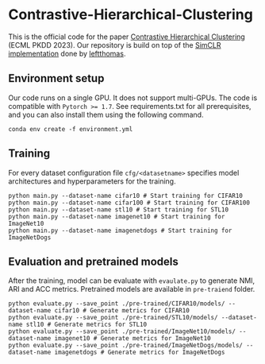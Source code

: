 # Contrastive-Hierarchical-Clustering
This is the official code for the paper [Contrastive Hierarchical Clustering](https://arxiv.org/pdf/2303.03389.pdf) (ECML PKDD 2023).
Our repository is build on top of the [SimCLR implementation](https://github.com/leftthomas/SimCLR) done by [leftthomas](https://github.com/leftthomas).

## Environment setup
Our code runs on a single GPU. It does not support multi-GPUs.
The code is compatible with `Pytorch >= 1.7`. See requirements.txt for all prerequisites, and you can also install them using the following command.
```
conda env create -f environment.yml
```

## Training
For every dataset configuration file `cfg/<datasetname>` specifies model architectures and hyperparameters for the training.
```
python main.py --dataset-name cifar10 # Start training for CIFAR10
python main.py --dataset-name cifar100 # Start training for CIFAR100
python main.py --dataset-name stl10 # Start training for STL10
python main.py --dataset-name imagenet10 # Start training for ImageNet10
python main.py --dataset-name imagenetdogs # Start training for ImageNetDogs
```

## Evaluation and pretrained models
After the training, model can be evaluate with `evaulate.py` to generate NMI, ARI and ACC metrics. 
Pretrained models are available in `pre-traiend` folder.
```
python evaluate.py --save_point ./pre-trained/CIFAR10/models/ --dataset-name cifar10 # Generate metrics for CIFAR10
python evaluate.py --save_point ./pre-trained/STL10/models/ --dataset-name stl10 # Generate metrics for STL10
python evaluate.py --save_point ./pre-trained/ImageNet10/models/ --dataset-name imagenet10 # Generate metrics for ImageNet10
python evaluate.py --save_point ./pre-trained/ImageNetDogs/models/ --dataset-name imagenetdogs # Generate metrics for ImageNetDogs
```